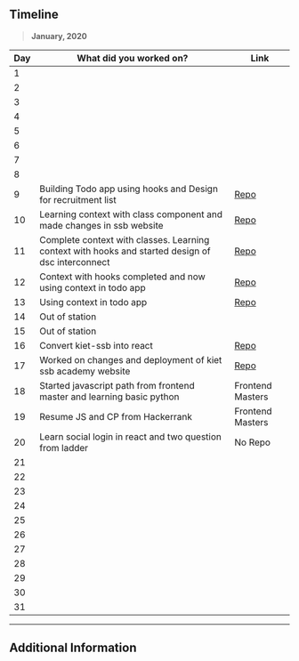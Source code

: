 ## Timeline

> **January, 2020**

| Day | What did you worked on?                                                                           | Link                                                |
| --- | ------------------------------------------------------------------------------------------------- | --------------------------------------------------- |
| 1   |                                                                                                   |                                                     |
| 2   |                                                                                                   |                                                     |
| 3   |                                                                                                   |                                                     |
| 4   |                                                                                                   |                                                     |
| 5   |                                                                                                   |                                                     |
| 6   |                                                                                                   |                                                     |
| 7   |                                                                                                   |                                                     |
| 8   |                                                                                                   |                                                     |
| 9   | Building Todo app using hooks and Design for recruitment list                                     | [Repo](https://github.com/mayanksh99/react-hooks)   |
| 10  | Learning context with class component and made changes in ssb website                             | [Repo](https://github.com/dsckiet/kiet-ssb-academy) |
| 11  | Complete context with classes. Learning context with hooks and started design of dsc interconnect | [Repo](https://github.com/mayanksh99/react-context) |
| 12  | Context with hooks completed and now using context in todo app                                    | [Repo](https://github.com/mayanksh99/react-context) |
| 13  | Using context in todo app                                                                         | [Repo](https://github.com/mayanksh99/react-hooks)   |
| 14  | Out of station                                                                                    |                                                     |
| 15  | Out of station                                                                                    |                                                     |
| 16  | Convert kiet-ssb into react                                                                       | [Repo](https://github.com/dsckiet/kiet-ssb-academy) |
| 17  | Worked on changes and deployment of kiet ssb academy website                                      | [Repo](https://github.com/dsckiet/kiet-ssb-react)   |
| 18  | Started javascript path from frontend master and learning basic python                            | Frontend Masters                                    |
| 19  | Resume JS and CP from Hackerrank                                                                  | Frontend Masters                                    |
| 20  | Learn social login in react and two question from ladder                                          | No Repo                                             |
| 21  |                                                                                                   |                                                     |
| 22  |                                                                                                   |                                                     |
| 23  |                                                                                                   |                                                     |
| 24  |                                                                                                   |                                                     |
| 25  |                                                                                                   |                                                     |
| 26  |                                                                                                   |                                                     |
| 27  |                                                                                                   |                                                     |
| 28  |                                                                                                   |                                                     |
| 29  |                                                                                                   |                                                     |
| 30  |                                                                                                   |                                                     |
| 31  |                                                                                                   |                                                     |

---

## Additional Information
